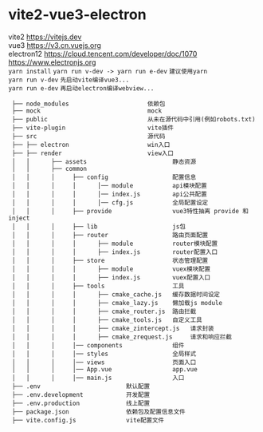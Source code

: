 # vite2-vue3-electron

vite2 <https://vitejs.dev>
<br/>
vue3 <https://v3.cn.vuejs.org>
<br/>
electron12  <https://cloud.tencent.com/developer/doc/1070> <https://www.electronjs.org>
<br/>
`yarn install` `yarn run v-dev -> yarn run e-dev` `建议使用yarn`
<br/>
`yarn run v-dev` `先启动vite编译vue3...`
<br/>
`yarn run e-dev` `再启动electron编译webview...`

```
 ├── node_modules                      依赖包
 ├── mock                              mock
 ├── public                            从未在源代码中引用(例如robots.txt)
 ├── vite-plugin                       vite插件
 ├── src                               源代码
 ├── ├── electron                      win入口
 ├── ├── render                        view入口
 │   │      ├── assets                        静态资源
 │   │      ├── common
 │   │      │     ├── config                  配置信息
 │   │      │     │      │── module           api模块配置
 │   │      │     │      │── index.js         api公共配置
 │   │      │     │      │── cfg.js           全局配置设定
 │   │      │     ├── provide                 vue3特性抽离 provide 和 inject
 │   │      │     ├── lib                     js包
 │   │      │     ├── router                  路由页面配置
 │   │      │     │      ├── module           router模块配置
 │   │      │     │      ├── index.js         router配置入口
 │   │      │     ├── store                   状态管理配置
 │   │      │     │      ├── module           vuex模块配置
 │   │      │     │      ├── index.js         vuex配置入口
 │   │      │     ├── tools                   工具
 │   │      │     │      ├── cmake_cache.js   缓存数据时间设定
 │   │      │     │      ├── cmake_lazy.js    懒加载js module
 │   │      │     │      ├── cmake_router.js  路由拦截
 │   │      │     │      ├── cmake_tools.js   自定义工具
 │   │      │     │      ├── cmake_zintercept.js   请求封装
 │   │      │     │      ├── cmake_zrequest.js     请求和响应拦截
 │   │      │     │── components              组件
 │   │      │     │── styles                  全局样式
 │   │      │     │── views                   页面入口
 │   │      │     │── App.vue                 app.vue
 │   │      │     │── main.js                 入口
 ├── .env                        默认配置
 ├── .env.development            开发配置
 ├── .env.production             线上配置
 ├── package.json                依赖包及配置信息文件
 ├── vite.config.js              vite配置文件
```

